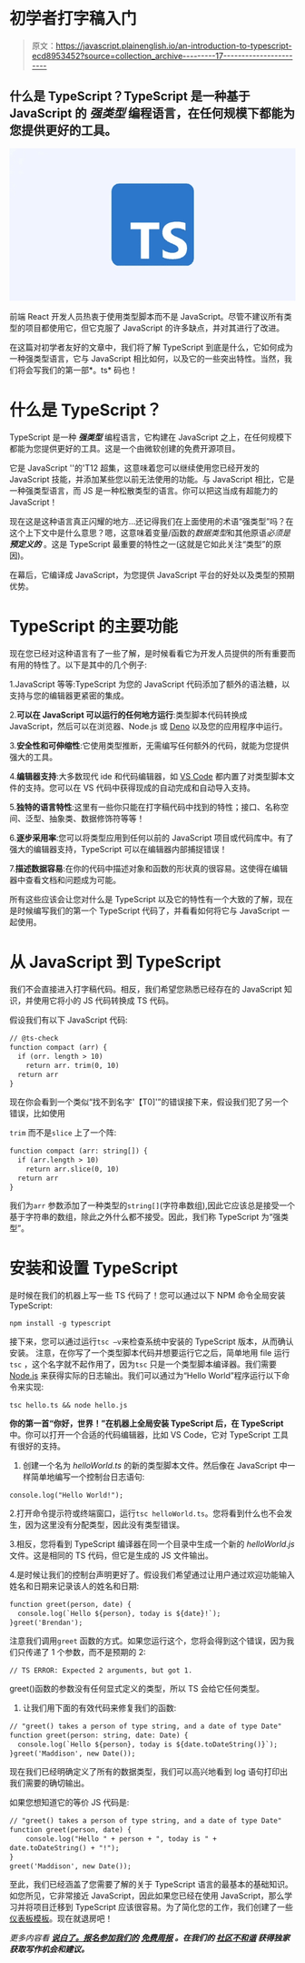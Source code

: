 # 初学者打字稿入门

> 原文：<https://javascript.plainenglish.io/an-introduction-to-typescript-ecd8953452?source=collection_archive---------17----------------------->

## 什么是 TypeScript？TypeScript 是一种基于 JavaScript 的 ***强类型*** 编程语言，在任何规模下都能为您提供更好的工具。

![](img/ad813a13d0f141b33aea41df97f2c843.png)

前端 React 开发人员热衷于使用类型脚本而不是 JavaScript。尽管不建议所有类型的项目都使用它，但它克服了 JavaScript 的许多缺点，并对其进行了改进。

在这篇对初学者友好的文章中，我们将了解 TypeScript 到底是什么，它如何成为一种强类型语言，它与 JavaScript 相比如何，以及它的一些突出特性。当然，我们将会写我们的第一部*。ts* 码也！

# 什么是 TypeScript？

TypeScript 是一种 ***强类型*** 编程语言，它构建在 JavaScript 之上，在任何规模下都能为您提供更好的工具。这是一个由微软创建的免费开源项目。

它是 JavaScript ''的'T12 超集，这意味着您可以继续使用您已经开发的 JavaScript 技能，并添加某些您以前无法使用的功能。与 JavaScript 相比，它是一种强类型语言，而 JS 是一种松散类型的语言。你可以把这当成有超能力的 JavaScript！

现在这是这种语言真正闪耀的地方…还记得我们在上面使用的术语“强类型”吗？在这个上下文中是什么意思？嗯，这意味着变量/函数的*数据类型*和其他原语*必须是* ***预定义的*** 。这是 TypeScript 最重要的特性之一(这就是它如此关注“类型”的原因)。

在幕后，它编译成 JavaScript，为您提供 JavaScript 平台的好处以及类型的预期优势。

# TypeScript 的主要功能

现在您已经对这种语言有了一些了解，是时候看看它为开发人员提供的所有重要而有用的特性了。以下是其中的几个例子:

1.JavaScript 等等:TypeScript 为您的 JavaScript 代码添加了额外的语法糖，以支持与您的编辑器更紧密的集成。

2.**可以在 JavaScript 可以运行的任何地方运行**:类型脚本代码转换成 JavaScript，然后可以在浏览器、Node.js 或 [Deno](https://deno.land/) 以及您的应用程序中运行。

3.**安全性和可伸缩性**:它使用类型推断，无需编写任何额外的代码，就能为您提供强大的工具。

4.**编辑器支持**:大多数现代 ide 和代码编辑器，如 [VS Code](https://code.visualstudio.com/) 都内置了对类型脚本文件的支持。您可以在 VS 代码中获得现成的自动完成和自动导入支持。

5.**独特的语言特性**:这里有一些你只能在打字稿代码中找到的特性；接口、名称空间、泛型、抽象类、数据修饰符等等！

6.**逐步采用率**:您可以将类型应用到任何以前的 JavaScript 项目或代码库中。有了强大的编辑器支持，TypeScript 可以在编辑器内部捕捉错误！

7.**描述数据容易**:在你的代码中描述对象和函数的形状真的很容易。这使得在编辑器中查看文档和问题成为可能。

所有这些应该会让您对什么是 TypeScript 以及它的特性有一个大致的了解，现在是时候编写我们的第一个 TypeScript 代码了，并看看如何将它与 JavaScript 一起使用。

# 从 JavaScript 到 TypeScript

我们不会直接进入打字稿代码。相反，我们希望您熟悉已经存在的 JavaScript 知识，并使用它将小的 JS 代码转换成 TS 代码。

假设我们有以下 JavaScript 代码:

```
// @ts-check
function compact (arr) {
  if (orr. length > 10)
    return arr. trim(0, 10)
  return arr
}
```

现在你会看到一个类似“找不到名字'【T0]'”的错误接下来，假设我们犯了另一个错误，比如使用

`trim` 而不是`slice` 上了一个阵:

```
function compact (arr: string[]) {
  if (arr.length > 10)
    return arr.slice(0, 10)
  return arr
}
```

我们为`arr` 参数添加了一种类型的`string[]`(字符串数组),因此它应该总是接受一个基于字符串的数组，除此之外什么都不接受。因此，我们称 TypeScript 为“强类型”。

# 安装和设置 TypeScript

是时候在我们的机器上写一些 TS 代码了！您可以通过以下 NPM 命令全局安装 TypeScript:

```
npm install -g typescript
```

接下来，您可以通过运行`tsc –v`来检查系统中安装的 TypeScript 版本，从而确认安装。
注意，在你写了一个类型脚本代码并想要运行它之后，简单地用 file 运行`tsc` ，这个名字就不起作用了，因为`tsc` 只是一个类型脚本编译器。我们需要 [Node.js](http://nodejs.org/) 来获得实际的日志输出。我们可以通过为“Hello World”程序运行以下命令来实现:

```
tsc hello.ts && node hello.js
```

**你的第一首“你好，世界！”在机器上全局安装 TypeScript 后，在 TypeScript**
中。你可以打开一个合适的代码编辑器，比如 VS Code，它对 TypeScript 工具有很好的支持。

1.  创建一个名为 *helloWorld.ts* 的新的类型脚本文件。然后像在 JavaScript 中一样简单地编写一个控制台日志语句:

```
console.log("Hello World!");
```

2.打开命令提示符或终端窗口，运行`tsc helloWorld.ts`。您将看到什么也不会发生，因为这里没有分配类型，因此没有类型错误。

3.相反，您将看到 TypeScript 编译器在同一个目录中生成一个新的 *helloWorld.js* 文件。这是相同的 TS 代码，但它是生成的 JS 文件输出。

4.是时候让我们的控制台声明更好了。假设我们希望通过让用户通过欢迎功能输入姓名和日期来记录该人的姓名和日期:

```
function greet(person, date) {
  console.log(`Hello ${person}, today is ${date}!`);
}greet('Brendan');
```

注意我们调用`greet` 函数的方式。如果您运行这个，您将会得到这个错误，因为我们只传递了 1 个参数，而不是预期的 2:

```
// TS ERROR: Expected 2 arguments, but got 1.
```

greet()函数的参数没有任何显式定义的类型，所以 TS 会给它任何类型。

1.  让我们用下面的有效代码来修复我们的函数:

```
// "greet() takes a person of type string, and a date of type Date"
function greet(person: string, date: Date) {
  console.log(`Hello ${person}, today is ${date.toDateString()}`);
}greet('Maddison', new Date());
```

现在我们已经明确定义了所有的数据类型，我们可以高兴地看到 log 语句打印出我们需要的确切输出。

如果您想知道它的等价 JS 代码是:

```
// "greet() takes a person of type string, and a date of type Date"
function greet(person, date) {
    console.log("Hello " + person + ", today is " + date.toDateString() + "!");
}
greet('Maddison', new Date());
```

至此，我们已经涵盖了您需要了解的关于 TypeScript 语言的最基本的基础知识。如您所见，它非常接近 JavaScript，因此如果您已经在使用 JavaScript，那么学习并将项目迁移到 TypeScript 应该很容易。为了简化您的工作，我们创建了一些[仪表板模板](https://www.wrappixel.com/templates/category/dashboard-templates/)。现在就退房吧！

*更多内容看* [***说白了。报名参加我们的***](http://plainenglish.io/) **[***免费周报***](http://newsletter.plainenglish.io/) *。在我们的* [***社区不和谐***](https://discord.gg/GtDtUAvyhW) *获得独家获取写作机会和建议。***